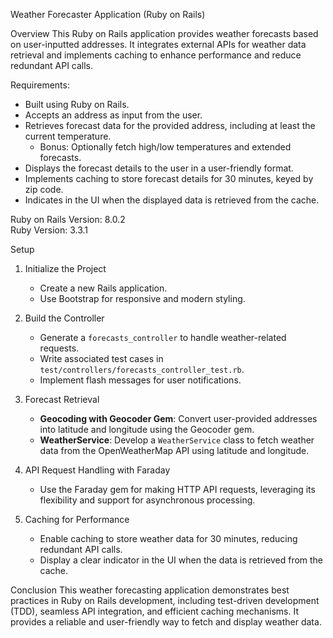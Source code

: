Weather Forecaster Application (Ruby on Rails)

Overview
This Ruby on Rails application provides weather forecasts based on user-inputted addresses. It integrates external APIs for weather data retrieval and implements caching to enhance performance and reduce redundant API calls.

Requirements:
  - Built using Ruby on Rails.
  - Accepts an address as input from the user.
  - Retrieves forecast data for the provided address, including at least the current temperature.
    - Bonus: Optionally fetch high/low temperatures and extended forecasts.
  - Displays the forecast details to the user in a user-friendly format.
  - Implements caching to store forecast details for 30 minutes, keyed by zip code.
  - Indicates in the UI when the displayed data is retrieved from the cache.

Ruby on Rails Version: 8.0.2  
Ruby Version: 3.3.1  

Setup
1. Initialize the Project
   - Create a new Rails application.
   - Use Bootstrap for responsive and modern styling.

2. Build the Controller
   - Generate a `forecasts_controller` to handle weather-related requests.
   - Write associated test cases in `test/controllers/forecasts_controller_test.rb`.
   - Implement flash messages for user notifications.

3. Forecast Retrieval
   - **Geocoding with Geocoder Gem**: Convert user-provided addresses into latitude and longitude using the Geocoder gem.
   - **WeatherService**: Develop a `WeatherService` class to fetch weather data from the OpenWeatherMap API using latitude and longitude.

4. API Request Handling with Faraday
   - Use the Faraday gem for making HTTP API requests, leveraging its flexibility and support for asynchronous processing.

5. Caching for Performance
   - Enable caching to store weather data for 30 minutes, reducing redundant API calls.
   - Display a clear indicator in the UI when the data is retrieved from the cache.

Conclusion
This weather forecasting application demonstrates best practices in Ruby on Rails development, including test-driven development (TDD), seamless API integration, and efficient caching mechanisms. It provides a reliable and user-friendly way to fetch and display weather data.

